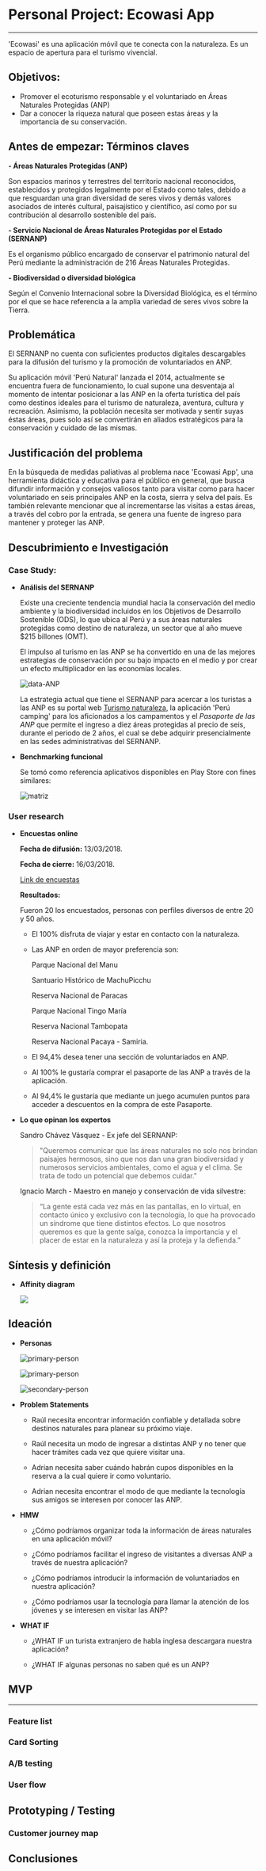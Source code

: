 # Personal Project: Ecowasi App
------

'Ecowasi' es una aplicación móvil que te conecta con la naturaleza. Es un espacio de apertura para el turismo vivencial.

## Objetivos:

- Promover el ecoturismo responsable y el voluntariado en Áreas Naturales Protegidas (ANP)
- Dar a conocer la riqueza natural que poseen estas áreas y la importancia de su conservación.

## Antes de empezar: Términos claves

**- Áreas Naturales Protegidas (ANP)**
    
Son espacios marinos y terrestres del territorio nacional reconocidos, establecidos y protegidos legalmente por el Estado como tales, debido a que resguardan una gran diversidad de seres vivos y demás valores asociados de interés cultural, paisajístico y científico, así como por su contribución al desarrollo sostenible del país.

**- Servicio Nacional de Áreas Naturales Protegidas por el Estado (SERNANP)**

Es el organismo público encargado de conservar el patrimonio natural del Perú mediante la administración de 216 Áreas Naturales Protegidas.

**- Biodiversidad o diversidad biológica**

Según el Convenio Internacional sobre la Diversidad Biológica, es el término por el que se hace referencia a la amplia variedad de seres vivos sobre la Tierra.

## Problemática

El SERNANP no cuenta con suficientes productos digitales descargables para la difusión del turismo y la promoción de voluntariados en ANP. 

Su aplicación móvil 'Perú Natural' lanzada el 2014, actualmente se encuentra fuera de funcionamiento,  lo cual supone una desventaja al momento de intentar posicionar a las ANP en la oferta turística del país como destinos ideales para el turismo de naturaleza, aventura, cultura y recreación. Asimismo, la población necesita ser motivada y sentir suyas éstas áreas, pues solo así se convertirán en aliados estratégicos para la conservación y cuidado de las mismas.

## Justificación del problema

En la búsqueda de medidas paliativas al problema nace 'Ecowasi App', una herramienta didáctica y educativa para el público en general, que busca difundir información y consejos valiosos tanto para visitar como para hacer voluntariado en seis principales ANP en la costa, sierra y selva del país. Es también relevante mencionar que al incrementarse las visitas a estas áreas, a través del cobro por la entrada, se genera una fuente de ingreso para mantener y proteger las ANP.

## Descubrimiento e Investigación

### Case Study:

- **Análisis del SERNANP**

    Existe una creciente tendencia mundial hacia la conservación del medio ambiente y la biodiversidad incluidos en los Objetivos de Desarrollo Sostenible (ODS), lo que ubica al Perú y a sus áreas naturales protegidas como destino de naturaleza, un sector que al año mueve $215 billones (OMT).
    
    El impulso al turismo en las ANP se ha convertido en una de las mejores estrategias de conservación por su bajo impacto en el medio y por crear un efecto multiplicador en las economías locales. 

    ![data-ANP](assets/images/data-anp.png)

    La estrategia actual que tiene el SERNANP para acercar a los turistas a las ANP es su portal web [Turismo naturaleza](www.turismonaturaleza.pe), la aplicación 'Perú camping' para los aficionados a los campamentos  y el _Pasaporte de las ANP_ que permite el ingreso a diez áreas protegidas al precio de seis, durante el periodo de 2 años, el cual se debe adquirir presencialmente en las sedes administrativas del SERNANP.

- **Benchmarking funcional**

    Se tomó como referencia aplicativos disponibles en Play Store con fines similares:

    ![matriz](assets/images/matriz-benchmark.png)

### User research

- **Encuestas online**

    **Fecha de difusión:** 13/03/2018.

    **Fecha de cierre:** 16/03/2018.

    [Link de encuestas](https://docs.google.com/forms/d/1eNeJjY8uq5aqFtQd49RaoLonVF1_Ge_L7-w0Yv3HcPc/edit#responses)

    **Resultados:**

    Fueron 20 los encuestados, personas con perfiles diversos de entre 20 y 50 años. 

    - El 100% disfruta de viajar y estar en contacto con la naturaleza.
    - Las ANP en orden de mayor preferencia son: 
    
        Parque Nacional del Manu
        
        Santuario Histórico de MachuPicchu
        
        Reserva Nacional de Paracas 
        
        Parque Nacional Tingo María 
        
        Reserva Nacional Tambopata
        
        Reserva Nacional Pacaya - Samiria.

    - El 94,4% desea tener una sección de voluntariados en ANP.
    - Al 100% le gustaría comprar el pasaporte de las ANP a través de la aplicación.
    - Al 94,4% le gustaría que mediante un juego acumulen puntos para acceder a descuentos en la compra de este Pasaporte.

- **Lo que opinan los expertos**
    
    Sandro Chávez Vásquez - Ex jefe del SERNANP:          

    > "Queremos comunicar que las áreas naturales no solo nos brindan paisajes hermosos, sino que nos dan una gran biodiversidad y numerosos servicios ambientales, como el agua y el clima. Se trata de todo un potencial que debemos cuidar."

    Ignacio March - Maestro en manejo y conservación de vida silvestre:

    > “La gente está cada vez más en las pantallas, en lo virtual, en contacto único y exclusivo con la tecnología, lo que ha provocado un síndrome que tiene distintos efectos. Lo que nosotros queremos es que la gente salga, conozca la importancia y el placer de estar en la naturaleza y así la proteja y la defienda.”

## Síntesis y definición

- **Affinity diagram**

    ![](assets/images/diagram.jpg)


## Ideación

- **Personas**
    
    ![primary-person](assets/images/user-persona0.png)

    ![primary-person](assets/images/user-persona.png)
    
    ![secondary-person](assets/images/user-persona1.png)

- **Problem Statements**
    
    - Raúl necesita encontrar información confiable y detallada sobre destinos naturales para planear su próximo viaje.

    - Raúl necesita un modo de ingresar a distintas ANP y no tener que hacer trámites cada vez que quiere visitar una.

    - Adrian necesita saber cuándo habrán cupos disponibles en la reserva a la cual quiere ir como voluntario.

    - Adrian necesita encontrar el modo de que mediante la tecnología sus amigos se interesen por conocer las ANP.
 
- **HMW**

    - ¿Cómo podríamos organizar toda la información de áreas naturales en una aplicación móvil?

    - ¿Cómo podríamos facilitar el ingreso de visitantes a diversas ANP a través de nuestra aplicación?

    - ¿Cómo podríamos introducir la información de voluntariados en nuestra aplicación?

    - ¿Cómo podríamos usar la tecnología para llamar la atención de los jóvenes y se interesen en visitar las ANP?

- **WHAT IF**

    - ¿WHAT IF un turista extranjero de habla inglesa descargara nuestra aplicación?

    - ¿WHAT IF algunas personas no saben qué es un ANP?

## MVP
----

### Feature list

### Card Sorting

### A/B testing

### User flow

## Prototyping / Testing

### Customer journey map

## Conclusiones

